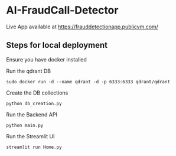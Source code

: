# AI-FraudCall-Detector
Live App available at https://frauddetectionapp.publicvm.com/


## Steps for local deployment
Ensure you have docker installed

Run the qdrant DB 

`sudo docker run -d --name qdrant -d -p 6333:6333 qdrant/qdrant`

Create the DB collections

`python db_creation.py`

Run the Backend API

`python main.py`

Run the Streamlit UI

`streamlit run Home.py`
